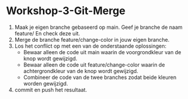 # Workshop-3-Git-Merge
1. Maak je eigen branche gebaseerd op main. Geef je branche de naam feature/<jouwnaam> En check deze uit.
2. Merge de branche feature/change-color in jouw eigen branche.
3. Los het conflict op met een van de onderstaande oplossingen:
    - Bewaar alleen de code uit main waarin de voorgrondkleur van de knop wordt gewijzigd.
    - Bewaar alleen de code uit feature/change-color waarin de achtergrondkleur van de knop wordt gewijzigd.
    - Combineer de code van de twee branches zodat beide kleuren worden gewijzigd.
4. commit en push het resultaat. 